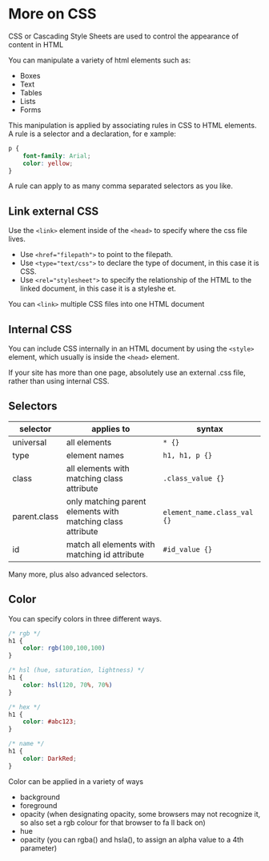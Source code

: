# More on CSS

CSS or Cascading Style Sheets are used to control the appearance of content in HTML

You can manipulate a variety of html elements such as:
- Boxes
- Text
- Tables
- Lists
- Forms

This manipulation is applied by associating rules in CSS to HTML elements. A rule is a selector and a declaration, for e
xample:

```css
p {
    font-family: Arial;
    color: yellow;
}
```

A rule can apply to as many comma separated selectors as you like.

## Link external CSS

Use the `<link>` element inside of the `<head>` to specify where the css file lives.

- Use `<href="filepath">` to point to the filepath.
- Use `<type="text/css">` to declare the type of document, in this case it is CSS.
- Use `<rel="stylesheet">` to specify the relationship of the HTML to the linked document, in this case it is a styleshe
et.

You can `<link>` multiple CSS files into one HTML document

## Internal CSS

You can include CSS internally in an HTML
document by using the `<style>` element, which usually is inside the `<head>` element.

If your site has more than one page, absolutely use an external .css file, rather than using internal CSS.

## Selectors

selector | applies to | syntax
-------- | ---------- | ------
universal | all elements | `* {}`
type | element names | `h1, h1, p {}`
class | all elements with matching class attribute | `.class_value {}`
parent.class | only matching parent elements with matching class attribute | `element_name.class_val {}`
id | match all elements with matching id attribute | `#id_value {}`
Many more, plus also advanced selectors.

## Color

You can specify colors in three different ways.
```css
/* rgb */
h1 {
    color: rgb(100,100,100)
}

/* hsl (hue, saturation, lightness) */
h1 {
    color: hsl(120, 70%, 70%)
}

/* hex */
h1 {
    color: #abc123;
}

/* name */
h1 {
    color: DarkRed;
}
```

Color can be applied in a variety of ways
- background
- foreground
- opacity (when designating opacity, some browsers may not recognize it, so also set a rgb colour for that browser to fa
ll back on)
- hue
- opacity (you can rgba() and hsla(), to assign an alpha value to a 4th parameter)
